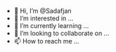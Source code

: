 - 👋 Hi, I’m @Sadafjan
- 👀 I’m interested in ...
- 🌱 I’m currently learning ...
- 💞️ I’m looking to collaborate on ...
- 📫 How to reach me ...

<!---
Sadafjan/Sadafjan is a ✨ special ✨ repository because its `README.md` (this file) appears on your GitHub profile.
You can click the Preview link to take a look at your changes.
--->
